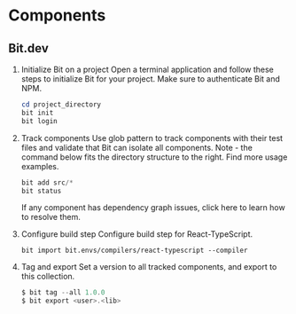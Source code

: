 # Components

## Bit.dev

1. Initialize Bit on a project
   Open a terminal application and follow these steps to initialize Bit for your project. Make sure to authenticate Bit and NPM.

   ```powershell
   cd project_directory
   bit init
   bit login
   ```

2. Track components
   Use glob pattern to track components with their test files and validate that Bit can isolate all components. Note - the command below fits the directory structure to the right. Find more usage examples.

   ```powershell
   bit add src/*
   bit status
   ```

   If any component has dependency graph issues, click here to learn how to resolve them.

3. Configure build step
   Configure build step for React-TypeScript.

   ```
   bit import bit.envs/compilers/react-typescript --compiler
   ```

4. Tag and export
   Set a version to all tracked components, and export to this collection.

   ```powershell
   $ bit tag --all 1.0.0
   $ bit export <user>.<lib>
   ```
